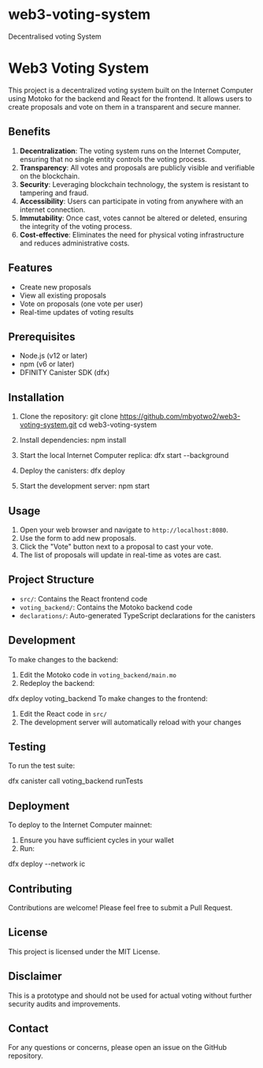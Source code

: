 # web3-voting-system
Decentralised voting System
# Web3 Voting System

This project is a decentralized voting system built on the Internet Computer using Motoko for the backend and React for the frontend. It allows users to create proposals and vote on them in a transparent and secure manner.

## Benefits

1. **Decentralization**: The voting system runs on the Internet Computer, ensuring that no single entity controls the voting process.
2. **Transparency**: All votes and proposals are publicly visible and verifiable on the blockchain.
3. **Security**: Leveraging blockchain technology, the system is resistant to tampering and fraud.
4. **Accessibility**: Users can participate in voting from anywhere with an internet connection.
5. **Immutability**: Once cast, votes cannot be altered or deleted, ensuring the integrity of the voting process.
6. **Cost-effective**: Eliminates the need for physical voting infrastructure and reduces administrative costs.

## Features

- Create new proposals
- View all existing proposals
- Vote on proposals (one vote per user)
- Real-time updates of voting results

## Prerequisites

- Node.js (v12 or later)
- npm (v6 or later)
- DFINITY Canister SDK (dfx)

## Installation

1. Clone the repository:
git clone https://github.com/mbyotwo2/web3-voting-system.git
cd web3-voting-system

2. Install dependencies:
npm install

3. Start the local Internet Computer replica:
dfx start --background

4. Deploy the canisters:
dfx deploy

5. Start the development server:
npm start

## Usage

1. Open your web browser and navigate to `http://localhost:8080`.
2. Use the form to add new proposals.
3. Click the "Vote" button next to a proposal to cast your vote.
4. The list of proposals will update in real-time as votes are cast.

## Project Structure

- `src/`: Contains the React frontend code
- `voting_backend/`: Contains the Motoko backend code
- `declarations/`: Auto-generated TypeScript declarations for the canisters

## Development

To make changes to the backend:

1. Edit the Motoko code in `voting_backend/main.mo`
2. Redeploy the backend:

dfx deploy voting_backend
To make changes to the frontend:

1. Edit the React code in `src/`
2. The development server will automatically reload with your changes

## Testing

To run the test suite:

dfx canister call voting_backend runTests

## Deployment

To deploy to the Internet Computer mainnet:

1. Ensure you have sufficient cycles in your wallet
2. Run:


dfx deploy --network ic

## Contributing

Contributions are welcome! Please feel free to submit a Pull Request.

## License

This project is licensed under the MIT License.

## Disclaimer

This is a prototype and should not be used for actual voting without further security audits and improvements.

## Contact

For any questions or concerns, please open an issue on the GitHub repository.



